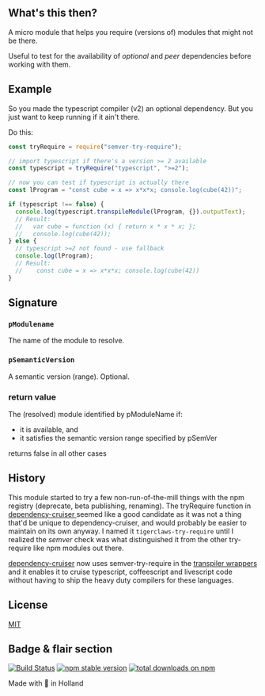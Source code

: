 ## What's this then?

A micro module that helps you require (versions of) modules
that might not be there.

Useful to test for the availability of _optional_ and _peer_ dependencies
before working with them.

## Example

So you made the typescript compiler (v2) an optional dependency.
But you just want to keep running if it ain't there.

Do this:

```javascript
const tryRequire = require("semver-try-require");

// import typescript if there's a version >= 2 available
const typescript = tryRequire("typescript", ">=2");

// now you can test if typescript is actually there
const lProgram = "const cube = x => x*x*x; console.log(cube(42))";

if (typescript !== false) {
  console.log(typescript.transpileModule(lProgram, {}).outputText);
  // Result:
  //   var cube = function (x) { return x * x * x; };
  //   console.log(cube(42));
} else {
  // typescript >=2 not found - use fallback
  console.log(lProgram);
  // Result:
  //    const cube = x => x*x*x; console.log(cube(42))
}
```

## Signature

### `pModulename`

The name of the module to resolve.

### `pSemanticVersion`

A semantic version (range). Optional.

### return value

The (resolved) module identified by pModuleName if:

- it is available, and
- it satisfies the semantic version range specified by pSemVer

returns false in all other cases

## History

This module started to try a few non-run-of-the-mill things with the
npm registry (deprecate, beta publishing, renaming). The tryRequire
function in
[dependency-cruiser ](https://github.com/sverweij/dependency-cruiser)
seemed like a good candidate as it was not a thing that'd be unique
to dependency-cruiser, and would probably be easier to maintain on its
own anyway. I named it `tigerclaws-try-require` until I realized the
_semver_ check was what distinguished it from the other try-require
like npm modules out there.

[dependency-cruiser](https://github.com/sverweij/dependency-cruiser)
now uses semver-try-require in the [transpiler wrappers](https://github.com/sverweij/dependency-cruiser/tree/develop/src/extract/transpile)
and it enables it to cruise typescript, coffeescript and livescript
code without having to ship the heavy duty compilers for these
languages.

## License

[MIT](LICENSE)

## Badge & flair section

[![Build Status](https://travis-ci.org/sverweij/semver-try-require.svg?branch=main)](https://travis-ci.org/sverweij/semver-try-require)
[![npm stable version](https://img.shields.io/npm/v/semver-try-require.svg)](https://npmjs.com/package/semver-try-require)
[![total downloads on npm](https://img.shields.io/npm/dt/semver-try-require.svg?maxAge=2591999)](https://npmjs.com/package/semver-try-require)

Made with :metal: in Holland
